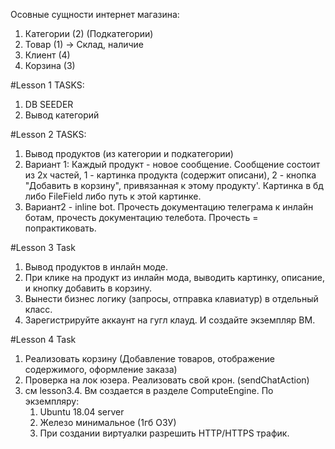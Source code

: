 Осовные сущности интернет магазина:
1) Категории (2) (Подкатегории)
2) Товар (1) -> Склад, наличие
3) Клиент (4)
4) Корзина (3)

#Lesson 1 TASKS:
1) DB SEEDER
2) Вывод категорий

#Lesson 2 TASKS:
1) Вывод продуктов (из категории и подкатегории)
2) Вариант 1: Каждый продукт - новое сообщение. Сообщение состоит
из 2х частей, 1 - картинка продукта (содержит описани), 2 - кнопка 
"Добавить в корзину", привязанная к этому продукту'. Картинка в бд либо
FileField либо путь к этой картинке.
3) Вариант2 - inline bot. Прочесть документацию телеграма к инлайн ботам,
прочесть документацию телебота. Прочесть = попрактиковать.

#Lesson 3 Task
1) Вывод продуктов в инлайн моде.
2) При клике на продукт из инлайн мода, выводить картинку, описание, и кнопку добавить в корзину.
3) Вынести бизнес логику (запросы, отправка клавиатур) в отдельный класс.
4) Зарегистрируйте аккаунт на гугл клауд. И создайте экземпляр ВМ.

#Lesson 4 Task

1) Реализовать корзину (Добавление товаров, отображение содержимого, оформление заказа)
2) Проверка на лок юзера. Реализовать свой крон. (sendChatAction)
3) см lesson3.4. Вм создается в разделе ComputeEngine. 
По экземпляру:
    1) Ubuntu 18.04 server
    2) Железо минимальное (1гб ОЗУ)
    3) При создании виртуалки разрешить HTTP/HTTPS трафик.